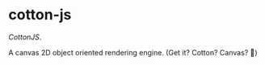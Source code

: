 # cotton-js
*CottonJS*. 

A canvas 2D object oriented rendering engine. (Get it? Cotton? Canvas? 🥋)
